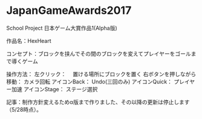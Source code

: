 # JapanGameAwards2017
School Project
日本ゲーム大賞作品1(Alpha版)

作品名：HexHeart

コンセプト：ブロックを挟んでその間のブロックを変えてプレイヤーをゴールまで導くゲーム

操作方法：
左クリック：　             置ける場所にブロックを置く
右ボタンを押しながら移動：  カメラ回転
アイコンBack：            Undo(三回のみ)
アイコンQuick：           プレイヤー加速
アイコンStage：           ステージ選択

記事：制作方針変えるためα版まで作りました、その以降の更新は停止します（5/28時点）。
